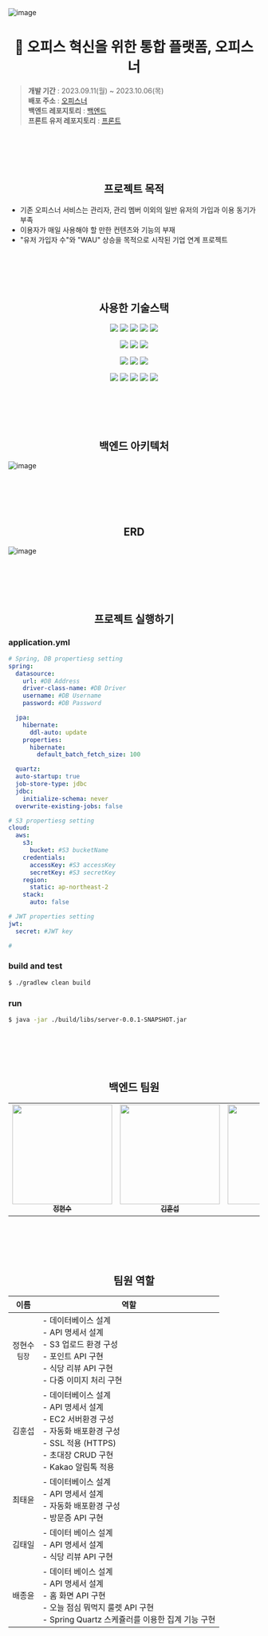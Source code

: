 <img alt="image" src="https://github.com/khsrla9806/livable-server/assets/70641477/0908643b-f0d0-4dac-8b29-a8a6f308aca6">


<div align=center><h1> 🏢 오피스 혁신을 위한 통합 플랫폼, 오피스너</h1></div>

> **개발 기간** : 2023.09.11(월) ~ 2023.10.06(목) <br>
> **배포 주소** : [오피스너](https://officener.vercel.app)<br>
> **백엔드 레포지토리** : [백엔드](https://github.com/livable-final/server) <br>
> **프론트 유저 레포지토리** : [프론트](https://github.com/livable-final/client) <br>


<br><br><br><br>

<div align=center><h2>프로젝트 목적</h2></div>

- 기존 오피스너 서비스는 관리자, 관리 멤버 이외의 일반 유저의 가입과 이용 동기가 부족
- 이용자가 매일 사용해야 할 만한 컨텐츠와 기능의 부재
- "유저 가입자 수"와 "WAU" 상승을 목적으로 시작된 기업 연계 프로젝트

<br><br><br><br>

<div align=center><h2>사용한 기술스택</h2></div>

<p align=center>
  <img src="https://img.shields.io/badge/Java (JDK 11)-C70D2C?style=flat&logo=openjdk&logoColor=white">
  <img src="https://img.shields.io/badge/SpringBoot (2.7.15)-6DB33F?style=flat&logo=springboot&logoColor=white">
  <img src="https://img.shields.io/badge/Spring Data JPA-6DB33F?style=flat&logo=spring&logoColor=white">
  <img src="https://img.shields.io/badge/QueryDSL-00529B?style=flat&logo=querydsl&logoColor=white">
  <img src="https://img.shields.io/badge/MySQL (8.0.34)-4479A1?style=flat&logo=mysql&logoColor=white">
</p>

<p align=center>
  <img src="https://img.shields.io/badge/JUnit5-25A162?style=flat&logo=junit5&logoColor=white">
  <img src="https://img.shields.io/badge/jacoco-BD081C?style=flat&logo=jacoco&logoColor=white">
  <img src="https://img.shields.io/badge/Gradle-02303A?style=flat&logo=gradle&logoColor=white">
</p>

<p align=center>
  <img src="https://img.shields.io/badge/Github Actions-2088FF?style=flat&logo=github actions&logoColor=white">
  <img src="https://img.shields.io/badge/Amazon AWS EC2-41454A?style=flat&logo=amazonaws&logoColor=white">
  <img src="https://img.shields.io/badge/Amazon AWS S3-569A31?style=flat&logo=amazon s3&logoColor=white">
</p>

<p align=center>
  <img src="https://img.shields.io/badge/github-181717?style=flat&logo=github&logoColor=white">
  <img src="https://img.shields.io/badge/IntelliJ IDEA-000000?style=flat&logo=IntelliJ IDEA&logoColor=white">
  <img src="https://img.shields.io/badge/notion-000000?style=flat&logo=notion&logoColor=white">
  <img src="https://img.shields.io/badge/slack-4A154B?style=flat&logo=slack&logoColor=white">
  <img src="https://img.shields.io/badge/Postman-FF6C37?style=flat&logo=postman&logoColor=white">
</p>


<br><br><br><br>


<div align=center><h2>백엔드 아키텍처</h2></div>

![image](https://github.com/khsrla9806/livable-server/assets/70641477/383dee4a-7032-4ef0-b147-d315a4bb5672)


<br><br><br><br>


<div align=center><h2>ERD</h2></div>

![image](https://github.com/khsrla9806/livable-server/assets/70641477/4ae505f2-139f-406c-b358-b1f11d1982f6)


<br><br><br><br>



<div align=center><h2>프로젝트 실행하기</h2></div>

### application.yml
``` yaml
# Spring, DB propertiesg setting
spring:
  datasource:
    url: #DB Address
    driver-class-name: #DB Driver
    username: #DB Username
    password: #DB Password

  jpa:
    hibernate:
      ddl-auto: update
    properties:
      hibernate:
        default_batch_fetch_size: 100

  quartz:
  auto-startup: true
  job-store-type: jdbc
  jdbc:
    initialize-schema: never
  overwrite-existing-jobs: false

# S3 propertiesg setting
cloud:
  aws:
    s3:
      bucket: #S3 bucketName
    credentials:
      accessKey: #S3 accessKey
      secretKey: #S3 secretKey
    region:
      static: ap-northeast-2
    stack:
      auto: false

# JWT properties setting
jwt:
  secret: #JWT key

#
```

### build and test
```bash
$ ./gradlew clean build
```

### run
```bash
$ java -jar ./build/libs/server-0.0.1-SNAPSHOT.jar
```


<br><br><br><br>


<div align=center><h2>백엔드 팀원</h2></div>
<table>
  <tbody>
    <tr>
      <td align="center"><a href="https://github.com/hyunsb">
        <img src="https://avatars.githubusercontent.com/u/96504592?v=4" width="200px;" alt=""/><br /><sub><b>정현수</b></sub></a><br />
      </td>
      <td align="center"><a href="https://github.com/khsrla9806">
        <img src="https://avatars.githubusercontent.com/u/70641477?v=4" width="200px;" alt=""/><br /><sub><b>김훈섭</b></sub></a><br />
      </td>
      <td align="center"><a href="https://github.com/cxxxtxxyxx">
        <img src="https://avatars.githubusercontent.com/u/109710879?v=4" width="200px;" alt=""/><br /><sub><b>최태윤</b></sub></a><br />
      </td>
      <td align="center"><a href="https://github.com/james-taeil">
        <img src="https://avatars.githubusercontent.com/u/71359732?v=4" width="200px;" alt=""/><br /><sub><b>김태일</b></sub></a><br />
      </td>
      <td align="center"><a href="https://github.com/jy-b">
        <img src="https://avatars.githubusercontent.com/u/61049995?v=4" width="200px;" alt=""/><br /><sub><b>배종윤</b></sub></a><br />
      </td>
    </tr>
  </tbody>
</table>

<br><br><br><br>

<div align=center><h2>팀원 역할</h2></div>

<div align=center>
  
  | 이름 | 역할 |
  | :-----------------: | -------------------------------- |
  | 정현수<br>`팀장`            | - 데이터베이스 설계<br>- API 명세서 설계<br>- S3 업로드 환경 구성<br>- 포인트 API 구현<br>- 식당 리뷰 API 구현<br>- 다중 이미지 처리 구현<br>   |
  | 김훈섭            | - 데이터베이스 설계<br>- API 명세서 설계<br>- EC2 서버환경 구성<br>- 자동화 배포환경 구성<br>- SSL 적용 (HTTPS)<br>- 초대장 CRUD 구현<br>- Kakao 알림톡 적용<br>   |
  | 최태윤            | - 데이터베이스 설계<br>- API 명세서 설계<br>- 자동화 배포환경 구성<br>- 방문증 API 구현<br>   |
  | 김태일            | - 데이터 베이스 설계<br>- API 명세서 설계<br>- 식당 리뷰 API 구현<br>   |
  | 배종윤            |  - 데이터 베이스 설계<br>- API 명세서 설계<br>- 홈 화면 API 구현<br>- 오늘 점심 뭐먹지 룰렛 API 구현<br>- Spring Quartz 스케쥴러를 이용한 집계 기능 구현<br>  |

</div>


